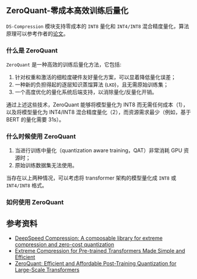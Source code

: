 

## ZeroQuant-零成本高效训练后量化

`DS-Compression` 模块支持零成本的 `INT8` 量化和 `INT4/INT8` 混合精度量化，算法原理可以参考作者的[论文](https://www.deepspeed.ai/tutorials/model-compression/#2-tutorial-for-zeroquant-efficient-and-affordable-post-training-quantization)。

### 什么是 ZeroQuant

`ZeroQuant` 是一种高效的训练后量化方法，它包括:

1. 针对权重和激活的细粒度硬件友好量化方案，可以显着降低量化误差；
2. 一种新的负担得起的逐层知识蒸馏算法 (`LKD`)，且无需原始训练集；
3. 一个高度优化的量化系统后端支持，以消除量化/反量化开销。

通过上述这些技术，ZeroQuant 能够将模型量化为 INT8 而无需任何成本（1），以及将模型量化为 INT4/INT8 混合精度量化（2），而资源需求最少（例如，基于 BERT 的量化需要 31s）。

### 什么时候使用 ZeroQuant

1. 当进行训练中量化（quantization aware training，QAT）非常消耗 GPU 资源时；
2. 原始训练数据集无法使用。

当存在以上两种情况，可以考虑将 transformer 架构的模型量化成 `INT8` 或 `INT4/INT8` 格式。

### 如何使用 ZeroQuant



## 参考资料

- [DeepSpeed Compression: A composable library for extreme compression and zero-cost quantization](https://www.microsoft.com/en-us/research/blog/deepspeed-compression-a-composable-library-for-extreme-compression-and-zero-cost-quantization/)
- [Extreme Compression for Pre-trained Transformers Made Simple and Efficient](https://arxiv.org/pdf/2206.01859.pdf)
- [ZeroQuant: Efficient and Affordable Post-Training Quantization for Large-Scale Transformers](https://www.microsoft.com/en-us/research/publication/zeroquant-efficient-and-affordable-post-training-quantization-for-large-scale-transformers/)